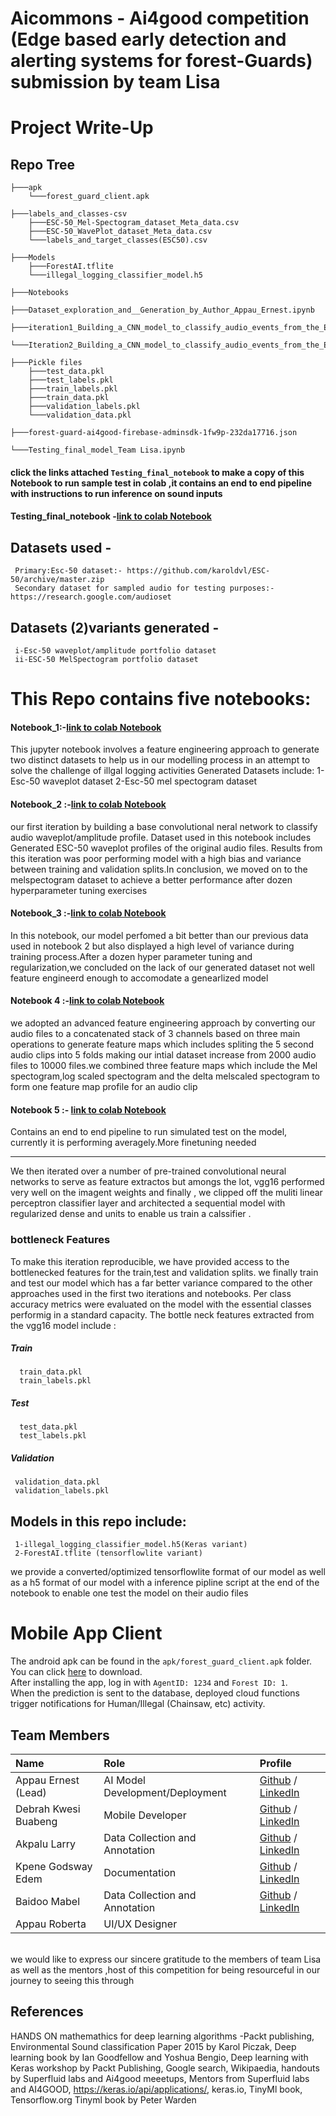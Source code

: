 # Aicommons - Ai4good competition (Edge based early detection and alerting systems for forest-Guards) submission by team Lisa
# Project Write-Up

## Repo Tree

	
	├───apk
		└───forest_guard_client.apk

	├───labels_and_classes-csv
		├───ESC-50_Mel-Spectogram_dataset_Meta_data.csv
		├───ESC-50_WavePlot_dataset_Meta_data.csv
		└───labels_and_target_classes(ESC50).csv
	
	├───Models
		├───ForestAI.tflite
		└───illegal_logging_classifier_model.h5
	
	├───Notebooks
		├───Dataset_exploration_and__Generation_by_Author_Appau_Ernest.ipynb
		├───iteration1_Building_a_CNN_model_to_classify_audio_events_from_the_ESC_50_WavePlot_dataset.ipynb
		└───Iteration2_Building_a_CNN_model_to_classify_audio_events_from_the_ESC_50_MelSpectogram_dataset.ipynb

	├───Pickle files
		├───test_data.pkl
		├───test_labels.pkl
		├───train_labels.pkl
		├───train_data.pkl
		├───validation_labels.pkl
		└───validation_data.pkl
		
	├───forest-guard-ai4good-firebase-adminsdk-1fw9p-232da17716.json
	
	└───Testing_final_model_Team Lisa.ipynb




#### click the links attached  `Testing_final_notebook`  to make a copy of this Notebook to run sample test in colab ,it contains an end to end pipeline with instructions to run inference on sound inputs
####  Testing_final_notebook -[link to colab Notebook ](https://colab.research.google.com/drive/1IuMvh0sCHniIwgHHNCUNXeH3SWuscEp0?usp=sharing) 

## Datasets used -
	 Primary:Esc-50 dataset:- https://github.com/karoldvl/ESC-50/archive/master.zip 
	 Secondary dataset for sampled audio for testing purposes:-https://research.google.com/audioset

## Datasets (2)variants generated  -
	 i-Esc-50 waveplot/amplitude portfolio dataset
	 ii-ESC-50 MelSpectogram portfolio dataset

# This Repo contains five notebooks:

#### Notebook_1:-[link to colab Notebook ](https://colab.research.google.com/drive/1cUb_4mp9zQujwEs75m7ZVRKIzXieBqsq?usp=sharing)
This jupyter notebook involves a feature engineering approach to generate two distinct datasets
to help us in our modelling process in an attempt to solve the challenge of illgal logging activities
Generated Datasets include:
	1-Esc-50 waveplot dataset
	2-Esc-50 mel spectogram dataset

#### Notebook_2 :-[link to colab Notebook ](https://colab.research.google.com/drive/1seJqPEI2YLDNASsPrShS85QRSKIxrHvK?usp=sharing)
our first iteration by building a base convolutional neral network to classify 
audio waveplot/amplitude profile.
Dataset used in this notebook includes Generated ESC-50 waveplot profiles of the original 
audio files.
Results from this iteration was poor performing model with a high bias and variance between 
training and validation splits.In conclusion, we moved on to the melspectogram dataset to achieve a better 
performance after dozen hyperparameter tuning exercises


#### Notebook_3 :-[link to colab Notebook ](https://colab.research.google.com/drive/1lN8Z5dbJYTT8Y531shL3YyFTEe93H1Kf?usp=sharing)
In this notebook, our model perfomed a bit better than our previous data used in notebook 2 but also displayed 
a high level of variance during training process.After a dozen hyper parameter tuning and regularization,we concluded 
on the lack of our generated dataset not well feature engineerd enough to accomodate a genearlized model


#### Notebook 4 :-[link to colab Notebook ](https://colab.research.google.com/drive/1p7iOe5fQz6TeK1YUWbf4A5CbkgsSdn_S?usp=sharing)
we adopted an advanced feature engineering approach by converting our audio files to a concatenated stack of 3 channels
based on three main operations to generate feature maps which includes spliting the 5 second audio clips into 5 folds making our intial dataset
increase from 2000 audio files to 10000 files.we  combined three feature maps which include the Mel spectogram,log scaled spectogram and the delta melscaled
spectogram to form one feature map profile for an audio clip

#### Notebook 5 :- [link to colab Notebook ](https://colab.research.google.com/drive/1IuMvh0sCHniIwgHHNCUNXeH3SWuscEp0?usp=sharing)

Contains an end to end pipeline to run simulated test on the model, currently it is performing averagely.More finetuning needed

--------------------------------------------------------------------------------------------------------------------------

We then iterated over a number of pre-trained convolutional neural networks to serve as feature extractos but amongs the lot, vgg16 performed very well on the imagent weights 
and finally , we clipped off the muliti linear perceptron classifier layer and architected a sequential model with regularized dense and units to enable us train a calssifier
.
### bottleneck Features
To make this iteration reproducible, we have provided access to the bottlenecked features for the train,test and validation splits.
we finally train and test our model which has a far better variance compared to the other approaches used in the first two iterations and notebooks.
Per class accuracy metrics were evaluated on the model with the essential classes performig in a standard capacity.
The bottle neck features extracted from the vgg16 model include :

#####  Train
	  train_data.pkl
	  train_labels.pkl
##### Test
	  test_data.pkl
	  test_labels.pkl
#####  Validation
	 validation_data.pkl
	 validation_labels.pkl

## Models in this repo include:
	 1-illegal_logging_classifier_model.h5(Keras variant)
	 2-ForestAI.tflite (tensorflowlite variant)

we provide a converted/optimized tensorflowlite format of our model as well as a h5 format of our model 
with a inference pipline script at the end of the notebook to enable one test the model on their audio files 

# Mobile App Client
The android apk can be found in the `apk/forest_guard_client.apk` folder. You can click [here](https://github.com/LISA-Ghana/forest_guard_ai/raw/master/apk/forest_guard_client.apk) to download.  
After installing the app, log in with `AgentID: 1234` and `Forest ID: 1`.  
When the prediction is sent to the database, deployed cloud functions trigger notifications for Human/Illegal (Chainsaw, etc) activity.

## Team Members  
  
| Name | Role | Profile |  
| :--- | :--- | :--- |  
| Appau Ernest (Lead) | AI Model Development/Deployment | [Github](https://github.com/kappernie) / [LinkedIn](https://www.linkedin.com/in/appauernestkofimensah/) |  
| Debrah Kwesi Buabeng | Mobile Developer | [Github](https://github.com/Akora-IngDKB) / [LinkedIn](https://www.linkedin.com/in/kwesi-buabeng-debrah) |  
| Akpalu Larry | Data Collection and Annotation | [Github](https://github.com/larry2310) / [LinkedIn](https://www.linkedin.com/in/larry-akpalu-5b3a1a119/) |  
| Kpene Godsway Edem | Documentation | [Github](https://github.com/kpegods96) / [LinkedIn](https://www.linkedin.com/in/godsway-edem-kpene-a6542711a/) |  
| Baidoo Mabel | Data Collection and Annotation | [Github](https://github.com/GeekiAdubea) / [LinkedIn](https://www.linkedin.com/in/mabel-adubea-baidoo/) |  
| Appau Roberta | UI/UX Designer |  |  

<br>
we would like to express our sincere gratitude to the members of team Lisa as well as  the 
mentors ,host of this competition for being resourceful in our journey to seeing this through


## References
HANDS ON mathemathics for deep learning algorithms -Packt publishing,
Environmental Sound classification Paper 2015 by Karol Piczak,
Deep learning book by Ian Goodfellow and Yoshua Bengio,
Deep learning with Keras workshop by Packt Publishing,
Google search,
Wikipaedia,
handouts by Superfluid labs and Ai4good meeetups,
Mentors from Superfluid labs and AI4GOOD,
https://keras.io/api/applications/,
keras.io,
TinyMl book,
Tensorflow.org
Tinyml book by Peter Warden

